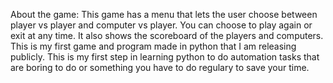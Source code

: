 About the game:
This game has a menu that lets the user choose between player vs player and computer vs player.
You can choose to play again or exit at any time.
It also shows the scoreboard of the players and computers.
This is my first game and program made in python that I am releasing publicly.
This is my first step in learning python to do automation tasks that are boring to do or something you have to do regulary to save your time.

